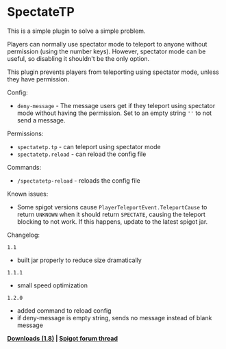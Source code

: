 # SpectateTP

This is a simple plugin to solve a simple problem.

Players can normally use spectator mode to teleport to anyone without permission (using the number keys). However, spectator mode can be useful, so disabling it shouldn't be the only option.

This plugin prevents players from teleporting using spectator mode, unless they have permission.

Config:
- `deny-message` - The message users get if they teleport using spectator mode without having the permission. Set to an empty string `''` to not send a message.

Permissions:
- `spectatetp.tp` - can teleport using spectator mode
- `spectatetp.reload` - can reload the config file

Commands:
- `/spectatetp-reload` - reloads the config file

Known issues:
- Some spigot versions cause `PlayerTeleportEvent.TeleportCause` to return `UNKNOWN` when it should return `SPECTATE`, causing the teleport blocking to not work. If this happens, update to the latest spigot jar.

Changelog:

`1.1`
- built jar properly to reduce size dramatically

`1.1.1`
- small speed optimization

`1.2.0`
- added command to reload config
- if deny-message is empty string, sends no message instead of blank message

**[Downloads (1.8)](https://github.com/lasercar/SpectateTP/releases) | [Spigot forum thread](https://www.spigotmc.org/resources/spectatetp.12003)**
